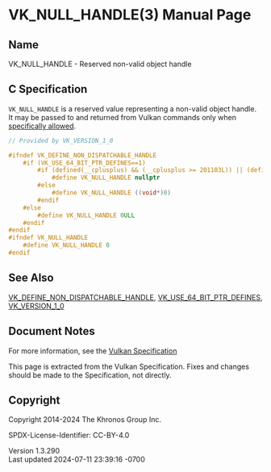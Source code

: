 # VK_NULL_HANDLE(3) Manual Page

## Name

VK_NULL_HANDLE - Reserved non-valid object handle



## <a href="#_c_specification" class="anchor"></a>C Specification

`VK_NULL_HANDLE` is a reserved value representing a non-valid object
handle. It may be passed to and returned from Vulkan commands only when
<a
href="https://registry.khronos.org/vulkan/specs/1.3-extensions/html/vkspec.html#fundamentals-validusage-handles"
target="_blank" rel="noopener">specifically allowed</a>.

``` c
// Provided by VK_VERSION_1_0

#ifndef VK_DEFINE_NON_DISPATCHABLE_HANDLE
    #if (VK_USE_64_BIT_PTR_DEFINES==1)
        #if (defined(__cplusplus) && (__cplusplus >= 201103L)) || (defined(_MSVC_LANG) && (_MSVC_LANG >= 201103L))
            #define VK_NULL_HANDLE nullptr
        #else
            #define VK_NULL_HANDLE ((void*)0)
        #endif
    #else
        #define VK_NULL_HANDLE 0ULL
    #endif
#endif
#ifndef VK_NULL_HANDLE
    #define VK_NULL_HANDLE 0
#endif
```

## <a href="#_see_also" class="anchor"></a>See Also

[VK_DEFINE_NON_DISPATCHABLE_HANDLE](https://registry.khronos.org/vulkan/specs/1.3-extensions/man/html/VK_DEFINE_NON_DISPATCHABLE_HANDLE.html),
[VK_USE_64_BIT_PTR_DEFINES](https://registry.khronos.org/vulkan/specs/1.3-extensions/man/html/VK_USE_64_BIT_PTR_DEFINES.html),
[VK_VERSION_1_0](https://registry.khronos.org/vulkan/specs/1.3-extensions/man/html/VK_VERSION_1_0.html)

## <a href="#_document_notes" class="anchor"></a>Document Notes

For more information, see the <a
href="https://registry.khronos.org/vulkan/specs/1.3-extensions/html/vkspec.html#VK_NULL_HANDLE"
target="_blank" rel="noopener">Vulkan Specification</a>

This page is extracted from the Vulkan Specification. Fixes and changes
should be made to the Specification, not directly.

## <a href="#_copyright" class="anchor"></a>Copyright

Copyright 2014-2024 The Khronos Group Inc.

SPDX-License-Identifier: CC-BY-4.0

Version 1.3.290  
Last updated 2024-07-11 23:39:16 -0700
